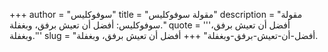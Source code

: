 +++
author = "سوفوكليس"
title = "مقولة سوفوكليس"
description = "مقولة سوفوكليس: أفضل أن تعيش برفق، وبغفلة."
quote = '''أفضل أن تعيش برفق، وبغفلة.'''
slug = "أفضل-أن-تعيش-برفق-وبغفلة"
+++
أفضل أن تعيش برفق، وبغفلة.
